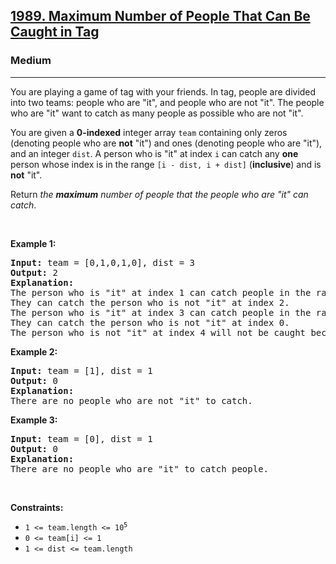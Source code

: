 <h2><a href="https://leetcode.com/problems/maximum-number-of-people-that-can-be-caught-in-tag/">1989. Maximum Number of People That Can Be Caught in Tag</a></h2><h3>Medium</h3><hr><div><p>You are playing a game of tag with your friends. In tag, people are divided into two teams: people who are "it", and people who are not "it". The people who are "it" want to catch as many people as possible who are not "it".</p>

<p>You are given a <strong>0-indexed</strong> integer array <code>team</code> containing only zeros (denoting people who are <strong>not</strong> "it") and ones (denoting people who are "it"), and an integer <code>dist</code>. A person who is "it" at index <code>i</code> can catch any <strong>one</strong> person whose index is in the range <code>[i - dist, i + dist]</code> (<strong>inclusive</strong>) and is <strong>not</strong> "it".</p>

<p>Return <em>the <strong>maximum</strong> number of people that the people who are "it" can catch</em>.</p>

<p>&nbsp;</p>
<p><strong>Example 1:</strong></p>

<pre><strong>Input:</strong> team = [0,1,0,1,0], dist = 3
<strong>Output:</strong> 2
<strong>Explanation:</strong>
The person who is "it" at index 1 can catch people in the range [i-dist, i+dist] = [1-3, 1+3] = [-2, 4].
They can catch the person who is not "it" at index 2.
The person who is "it" at index 3 can catch people in the range [i-dist, i+dist] = [3-3, 3+3] = [0, 6].
They can catch the person who is not "it" at index 0.
The person who is not "it" at index 4 will not be caught because the people at indices 1 and 3 are already catching one person.</pre>

<p><strong>Example 2:</strong></p>

<pre><strong>Input:</strong> team = [1], dist = 1
<strong>Output:</strong> 0
<strong>Explanation:</strong>
There are no people who are not "it" to catch.
</pre>

<p><strong>Example 3:</strong></p>

<pre><strong>Input:</strong> team = [0], dist = 1
<strong>Output:</strong> 0
<strong>Explanation:
</strong>There are no people who are "it" to catch people.
</pre>

<p>&nbsp;</p>
<p><strong>Constraints:</strong></p>

<ul>
	<li><code>1 &lt;= team.length &lt;= 10<sup>5</sup></code></li>
	<li><code>0 &lt;= team[i] &lt;= 1</code></li>
	<li><code>1 &lt;= dist &lt;= team.length</code></li>
</ul>
</div>